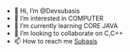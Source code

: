 - 👋 Hi, I’m @Devsubasis
- 👀 I’m interested in COMPUTER
- 🌱 I’m currently learning CORE JAVA
- 💞️ I’m looking to collaborate on C,C++
- 📫 How to reach me <a href=" https://instagram.com/subasis_2?igshid=YmMyMTA2M2Y=" target="_blank">Subasis</a>

<!---
Devsubasis/Devsubasis is a ✨ special ✨ repository because its `README.md` (this file) appears on your GitHub profile.
You can click the Preview link to take a look at your changes.
--->
